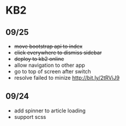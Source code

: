 # KB2

## 09/25

- ~~move bootstrap api to index~~
- ~~click everywhere to dismiss sidebar~~
- ~~deploy to kb2 online~~
- allow navigation to other app
- go to top of screen after switch
- resolve failed to minize http://bit.ly/2tRViJ9

## 09/24 

- add spinner to article loading
- support scss
